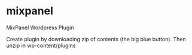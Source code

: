 mixpanel
========

MixPanel Wordpress Plugin

Create plugin by downloading zip of contents (the big blue button).
Then unzip in wp-content/plugins
